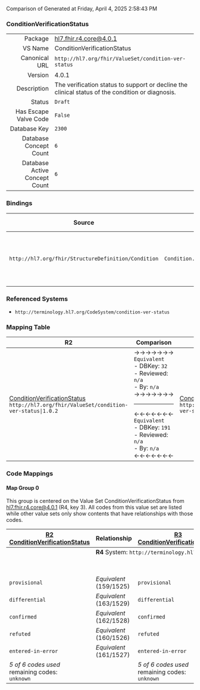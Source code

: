 Comparison of 
Generated at Friday, April 4, 2025 2:58:43 PM

### ConditionVerificationStatus

|      |     |
| ---: | --- |
| Package | hl7.fhir.r4.core@4.0.1 |
| VS Name | ConditionVerificationStatus |
| Canonical URL | `http://hl7.org/fhir/ValueSet/condition-ver-status` |
| Version | 4.0.1 |
| Description | The verification status to support or decline the clinical status of the condition or diagnosis. |
| Status | `Draft` |
| Has Escape Valve Code | `False` |
| Database Key | `2300` |
| Database Concept Count | `6` |
| Database Active Concept Count | `6` |
### Bindings

| Source | Element | Binding | Strength | Element Short |
| ------ | ------- | ------- | -------- | ------------- |
| `http://hl7.org/fhir/StructureDefinition/Condition` | `Condition.verificationStatus` | `http://hl7.org/fhir/ValueSet/condition-ver-status\|4.0.1` | `Required` | unconfirmed \| provisional \| differential \| confirmed \| refuted \| entered-in-error |

### Referenced Systems

* `http://terminology.hl7.org/CodeSystem/condition-ver-status`
### Mapping Table

| R2 | Comparison | R3 | Comparison | R4 | Comparison | R4B | Comparison | R5
| --- | --- | --- | --- | --- | --- | --- | --- | ---
| [ConditionVerificationStatus](/docs/R2/ValueSets/ConditionVerificationStatus.md)<br/> `http://hl7.org/fhir/ValueSet/condition-ver-status\|1.0.2` | →→→→→→→<br/>`Equivalent`<br/>- DBKey: `32`<br/>- Reviewed: `n/a`<br/>- By: `n/a`<br/>→→→→→→→<hr/>←←←←←←←<br/>`Equivalent`<br/>- DBKey: `191`<br/>- Reviewed: `n/a`<br/>- By: `n/a`<br/>←←←←←←←| [ConditionVerificationStatus](/docs/R3/ValueSets/ConditionVerificationStatus.md)<br/> `http://hl7.org/fhir/ValueSet/condition-ver-status\|3.0.2` | →→→→→→→<br/>`SourceIsBroaderThanTarget`<br/>- DBKey: `360`<br/>- Reviewed: `n/a`<br/>- By: `n/a`<br/>→→→→→→→<hr/>←←←←←←←<br/>`SourceIsBroaderThanTarget`<br/>- DBKey: `583`<br/>- Reviewed: `n/a`<br/>- By: `n/a`<br/>←←←←←←←| [ConditionVerificationStatus](/docs/R4/ValueSets/ConditionVerificationStatus.md)<br/> `http://hl7.org/fhir/ValueSet/condition-ver-status\|4.0.1` | →→→→→→→<br/>`Equivalent`<br/>- DBKey: `1437`<br/>- Reviewed: `n/a`<br/>- By: `n/a`<br/>→→→→→→→<hr/>←←←←←←←<br/>`Equivalent`<br/>- DBKey: `1438`<br/>- Reviewed: `n/a`<br/>- By: `n/a`<br/>←←←←←←←| [ConditionVerificationStatus](/docs/R4B/ValueSets/ConditionVerificationStatus.md)<br/> `http://hl7.org/fhir/ValueSet/condition-ver-status\|4.3.0` | →→→→→→→<br/>`Equivalent`<br/>- DBKey: `803`<br/>- Reviewed: `n/a`<br/>- By: `n/a`<br/>→→→→→→→<hr/>←←←←←←←<br/>`Equivalent`<br/>- DBKey: `1064`<br/>- Reviewed: `n/a`<br/>- By: `n/a`<br/>←←←←←←←| [ConditionVerificationStatus](/docs/R5/ValueSets/ConditionVerificationStatus.md)<br/> `http://hl7.org/fhir/ValueSet/condition-ver-status\|5.0.0` 

### Code Mappings


#### Map Group 0

This group is centered on the Value Set ConditionVerificationStatus from hl7.fhir.r4.core@4.0.1 (R4, key 3).
All codes from this value set are listed while other value sets only show contents that have relationships with those codes.

| [R2 ConditionVerificationStatus](/docs/R2/ValueSets/ConditionVerificationStatus.md)| Relationship | [R3 ConditionVerificationStatus](/docs/R3/ValueSets/ConditionVerificationStatus.md)| Relationship | R4 ConditionVerificationStatus| Relationship | [R4B ConditionVerificationStatus](/docs/R4B/ValueSets/ConditionVerificationStatus.md)| Relationship | [R5 ConditionVerificationStatus](/docs/R5/ValueSets/ConditionVerificationStatus.md)
| --- | --- | --- | --- | --- | --- | --- | --- | ---
| <td colspan="8">**R4** System: `http://terminology.hl7.org/CodeSystem/condition-ver-status`
| | | | | **`unconfirmed`**| _Equivalent_ <br/>(14764/14765)| `unconfirmed`| _Equivalent_ <br/>(7588/9858)| `unconfirmed`
| `provisional`| _Equivalent_ <br/>(159/1525)| `provisional`| _Equivalent_ <br/>(3071/5278)| **`provisional`**| _Equivalent_ <br/>(14766/14767)| `provisional`| _Equivalent_ <br/>(7586/9856)| `provisional`
| `differential`| _Equivalent_ <br/>(163/1529)| `differential`| _Equivalent_ <br/>(3069/5276)| **`differential`**| _Equivalent_ <br/>(14768/14769)| `differential`| _Equivalent_ <br/>(7584/9854)| `differential`
| `confirmed`| _Equivalent_ <br/>(162/1528)| `confirmed`| _Equivalent_ <br/>(3068/5275)| **`confirmed`**| _Equivalent_ <br/>(14770/14771)| `confirmed`| _Equivalent_ <br/>(7583/9853)| `confirmed`
| `refuted`| _Equivalent_ <br/>(160/1526)| `refuted`| _Equivalent_ <br/>(3072/5279)| **`refuted`**| _Equivalent_ <br/>(14772/14773)| `refuted`| _Equivalent_ <br/>(7587/9857)| `refuted`
| `entered-in-error`| _Equivalent_ <br/>(161/1527)| `entered-in-error`| _Equivalent_ <br/>(3070/5277)| **`entered-in-error`**| _Equivalent_ <br/>(14774/14775)| `entered-in-error`| _Equivalent_ <br/>(7585/9855)| `entered-in-error`
| *5 of 6 codes used* <br/>remaining codes:<br/>`unknown`| | *5 of 6 codes used* <br/>remaining codes:<br/>`unknown`| | *6 of 6 codes used* | | *6 of 6 codes used* | | *6 of 6 codes used* 

